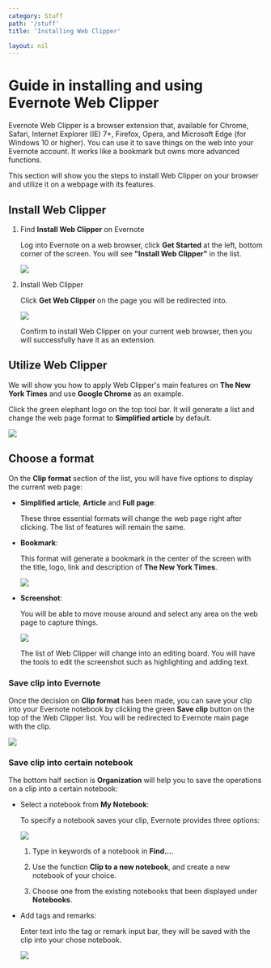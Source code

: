 ```yaml
---
category: Stuff
path: '/stuff'
title: 'Installing Web Clipper'

layout: nil
---
```


# Guide in installing and using Evernote Web Clipper

Evernote Web Clipper is a browser extension that, available for Chrome, Safari, Internet Explorer (IE) 7+, Firefox, Opera, and Microsoft Edge (for Windows 10 or higher). You can use it to save things on the web into your Evernote account. It works like a bookmark but owns more advanced functions.

This section will show you the steps to install Web Clipper on your browser and utilize it on a webpage with its features.

## Install Web Clipper

1. Find **Install Web Clipper** on Evernote

   Log into Evernote on a web browser, click **Get Started** at the left, bottom corner of the screen. You will see **"Install Web Clipper"** in the list.

   <img src="https://github.com/SkylarZhao6/EvernoteGuide/blob/gh-pages/images/getstarted.png?raw=true" id="getStart">

2. Install Web Clipper

   Click **Get Web Clipper** on the page you will be redirected into.

   <img src="https://github.com/SkylarZhao6/EvernoteGuide/blob/gh-pages/images/getclipper.png?raw=true">

   Confirm to install Web Clipper on your current web browser, then you will successfully have it as an extension.

## Utilize Web Clipper

We will show you how to apply Web Clipper's main features on __The New York Times__ and use __Google Chrome__ as an example.

Click the green elephant logo on the top tool bar. It will generate a list and change the web page format to **Simplified article** by default.

<img src="https://github.com/SkylarZhao6/EvernoteGuide/blob/gh-pages/images/featurelist.png?raw=true" id="featureList">

## Choose a format

On the **Clip format** section of the list, you will have five options to display the current web page:

- **Simplified article**, **Article** and **Full page**:

  These three essential formats will change the web page right after clicking. The list of features will remain the same.

- **Bookmark**:

  This format will generate a bookmark in the center of the screen with the title, logo, link and description of  __The New York Times__.

  <img src="https://github.com/SkylarZhao6/EvernoteGuide/blob/gh-pages/images/bookmark.png?raw=true">

- **Screenshot**:

  You will be able to move mouse around and select any area on the web page to capture things.

  <img src="https://github.com/SkylarZhao6/EvernoteGuide/blob/gh-pages/images/screenshot.png?raw=true">

  The list of Web Clipper will change into an editing board. You will have the tools to edit the screenshot such as highlighting and adding text.

### Save clip into Evernote

Once the decision on **Clip format** has been made, you can save your clip into your Evernote notebook by clicking the green **Save clip** button on the top of the Web Clipper list. You will be redirected to Evernote main page with the clip.

<img src="https://github.com/SkylarZhao6/EvernoteGuide/blob/gh-pages/images/saveclip.png?raw=true">

### Save clip into certain notebook

The bottom half section is **Organization** will help you to save the operations on a clip into a certain notebook:

- Select a notebook from **My Notebook**:

  To specify a notebook saves your clip, Evernote provides three options:

  <img src="https://github.com/SkylarZhao6/EvernoteGuide/blob/gh-pages/images/myNotebook.png?raw=true" id="notebook">

  1. Type in keywords of a notebook in **Find...**.

  2. Use the function **Clip to a new notebook**, and create a new notebook of your choice.

  3. Choose one from the existing notebooks that been displayed under **Notebooks**.

- Add tags and remarks:

  Enter text into the tag or remark input bar, they will be saved with the clip into your chose notebook.

  <img src="https://github.com/SkylarZhao6/EvernoteGuide/blob/gh-pages/images/tagRemark.png?raw=true" id="tags">
